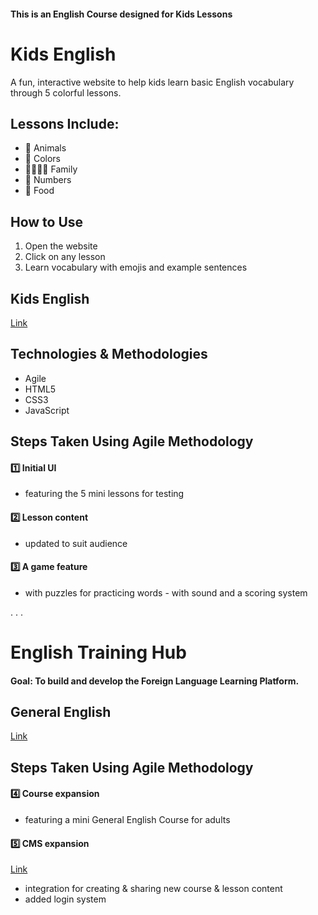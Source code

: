 #### This is an English Course designed for Kids Lessons


# Kids English

A fun, interactive website to help kids learn basic English vocabulary through 5 colorful lessons.

## Lessons Include:
- 🐶 Animals
- 🎨 Colors
- 👨‍👩‍👧‍👦 Family
- 🔢 Numbers
- 🍎 Food

## How to Use
1. Open the website
2. Click on any lesson
3. Learn vocabulary with emojis and example sentences

## Kids English
[Link](https://ilkaysen18.github.io/english-for-young-learners/)

## Technologies & Methodologies
- Agile
- HTML5
- CSS3
- JavaScript

## Steps Taken Using Agile Methodology
#### 1️⃣ Initial UI
* featuring the 5 mini lessons for testing
#### 2️⃣ Lesson content
* updated to suit audience
#### 3️⃣ A game feature
* with puzzles for practicing words - with sound and a scoring system


.
.
.


# English Training Hub

#### Goal: To build and develop the Foreign Language Learning Platform.

## General English
[Link](https://ilkaysen18.github.io/english-for-young-learners/gen-eng)

## Steps Taken Using Agile Methodology
#### 4️⃣ Course expansion
* featuring a mini General English Course for adults
#### 5️⃣ CMS expansion
[Link](https://ilkaysen18.github.io/english-for-young-learners/gen-eng)
* integration for creating & sharing new course & lesson content
* added login system













